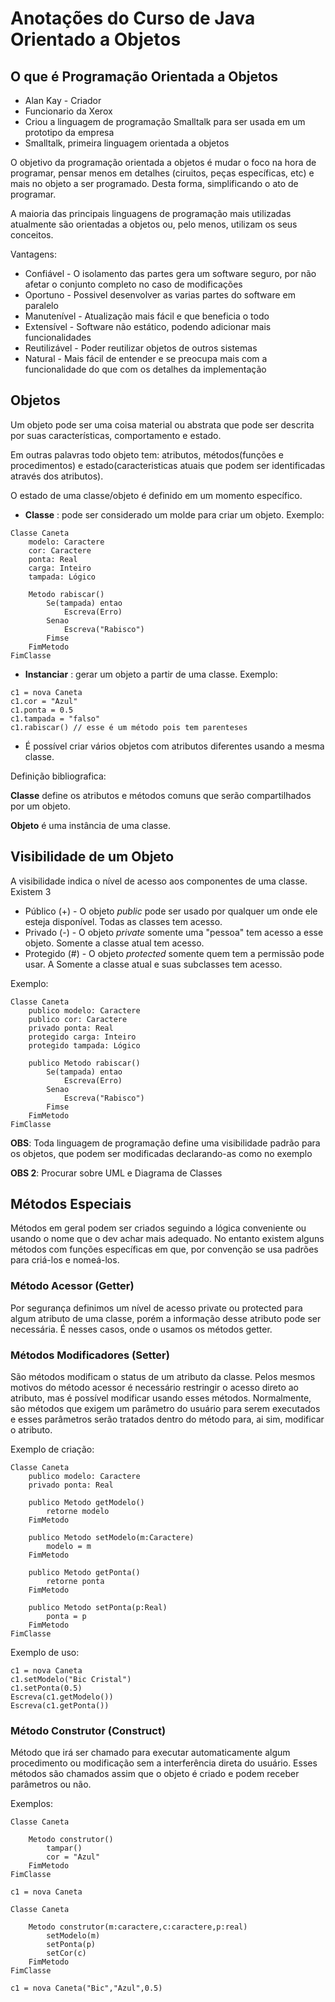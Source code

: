 # Anotações do Curso de Java Orientado a Objetos

## O que é Programação Orientada a Objetos

* Alan Kay - Criador
* Funcionario da Xerox
* Criou a linguagem de programação Smalltalk para ser usada em um prototipo da empresa
* Smalltalk, primeira linguagem orientada a objetos

O objetivo da programação orientada a objetos é mudar o foco na hora de programar, pensar menos em detalhes (ciruitos, peças específicas, etc) e mais no objeto a ser programado. Desta forma, simplificando o ato de programar.

A maioria das principais linguagens de programação mais utilizadas atualmente são orientadas a objetos ou, pelo menos, utilizam os seus conceitos.

Vantagens:

* Confiável - O isolamento das partes gera um software seguro, por não afetar o conjunto completo no caso de modificações
* Oportuno - Possivel desenvolver as varias partes do software em paralelo
* Manutenível - Atualização mais fácil e que beneficia o todo
* Extensível - Software não estático, podendo adicionar mais funcionalidades
* Reutilizável - Poder reutilizar objetos de outros sistemas
* Natural - Mais fácil de entender e se preocupa mais com a funcionalidade do que com os detalhes da implementação

## Objetos

Um objeto pode ser uma coisa material ou abstrata que pode ser descrita por suas características, comportamento e estado.

Em outras palavras todo objeto tem: atributos, métodos(funções e procedimentos) e estado(caracteristicas atuais que podem ser identificadas através dos atributos).

O estado de uma classe/objeto é definido em um momento específico.

* __Classe__ : pode ser considerado um molde para criar um objeto. Exemplo:

```
Classe Caneta
    modelo: Caractere
    cor: Caractere
    ponta: Real
    carga: Inteiro
    tampada: Lógico

    Metodo rabiscar()
        Se(tampada) entao
            Escreva(Erro)
        Senao
            Escreva("Rabisco")
        Fimse
    FimMetodo
FimClasse
```

* __Instanciar__ : gerar um objeto a partir de uma classe. Exemplo:

```
c1 = nova Caneta
c1.cor = "Azul"
c1.ponta = 0.5
c1.tampada = "falso"
c1.rabiscar() // esse é um método pois tem parenteses

```
   * É possível criar vários objetos com atributos diferentes usando a mesma classe.

Definição bibliografica: 

**Classe** define os atributos e métodos comuns que serão compartilhados por um objeto.

**Objeto** é uma instância de uma classe.

## Visibilidade de um Objeto

A visibilidade indica o nível de acesso aos componentes de uma classe. Existem 3

* Público (+) - O objeto *public* pode ser usado por qualquer um onde ele esteja disponível. Todas as classes tem acesso.
* Privado (-) - O objeto *private* somente uma "pessoa" tem acesso a esse objeto. Somente a classe atual tem acesso.
* Protegido (#) - O objeto *protected* somente quem tem a permissão pode usar. A Somente a classe atual e suas subclasses tem acesso.

Exemplo:

```
Classe Caneta
    publico modelo: Caractere
    publico cor: Caractere
    privado ponta: Real
    protegido carga: Inteiro
    protegido tampada: Lógico

    publico Metodo rabiscar()
        Se(tampada) entao
            Escreva(Erro)
        Senao
            Escreva("Rabisco")
        Fimse
    FimMetodo
FimClasse
```

**OBS**: Toda linguagem de programação define uma visibilidade padrão para os objetos, que podem ser modificadas declarando-as como no exemplo

**OBS 2**: Procurar sobre UML e Diagrama de Classes

## Métodos Especiais

Métodos em geral podem ser criados seguindo a lógica conveniente ou usando o nome que o dev achar mais adequado. No entanto existem alguns métodos com funções específicas em que, por convenção se usa padrões para criá-los e nomeá-los. 

### Método Acessor (Getter)

Por segurança definimos um nível de acesso private ou protected para algum atributo de uma classe, porém a informação desse atributo pode ser necessária. É nesses casos, onde o usamos os métodos getter.

### Métodos Modificadores (Setter)

São métodos modificam o status de um atributo da classe. Pelos mesmos motivos do método acessor é necessário restringir o acesso direto ao atributo, mas é possível modificar usando esses métodos. Normalmente, são métodos que exigem um parâmetro do usuário para serem executados e esses parâmetros serão tratados dentro do método para, ai sim, modificar o atributo.

Exemplo de criação:

```
Classe Caneta
    publico modelo: Caractere
    privado ponta: Real

    publico Metodo getModelo()
        retorne modelo
    FimMetodo

    publico Metodo setModelo(m:Caractere)
        modelo = m
    FimMetodo

    publico Metodo getPonta()
        retorne ponta
    FimMetodo

    publico Metodo setPonta(p:Real)
        ponta = p
    FimMetodo
FimClasse
```

Exemplo de uso:

```
c1 = nova Caneta
c1.setModelo("Bic Cristal")
c1.setPonta(0.5)
Escreva(c1.getModelo())
Escreva(c1.getPonta())
```

### Método Construtor (Construct)

Método que irá ser chamado para executar automaticamente algum procedimento ou modificação sem a interferência direta do usuário. Esses métodos são chamados assim que o objeto é criado e podem receber parâmetros ou não.

Exemplos:

```
Classe Caneta
    
    Metodo construtor()
        tampar()
        cor = "Azul"
    FimMetodo
FimClasse

c1 = nova Caneta
```

```
Classe Caneta
    
    Metodo construtor(m:caractere,c:caractere,p:real)
        setModelo(m)
        setPonta(p)
        setCor(c)
    FimMetodo
FimClasse

c1 = nova Caneta("Bic","Azul",0.5)
```











